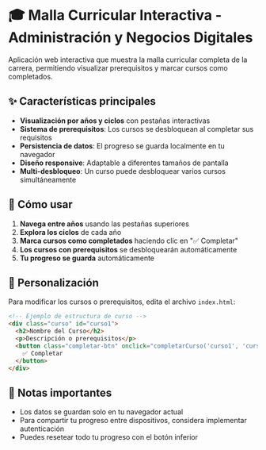 # 🎓 Malla Curricular Interactiva - Administración y Negocios Digitales

Aplicación web interactiva que muestra la malla curricular completa de la carrera, permitiendo visualizar prerequisitos y marcar cursos como completados.

## ✨ Características principales

- **Visualización por años y ciclos** con pestañas interactivas
- **Sistema de prerequisitos**: Los cursos se desbloquean al completar sus requisitos
- **Persistencia de datos**: El progreso se guarda localmente en tu navegador
- **Diseño responsive**: Adaptable a diferentes tamaños de pantalla
- **Multi-desbloqueo**: Un curso puede desbloquear varios cursos simultáneamente

## 🚀 Cómo usar

1. **Navega entre años** usando las pestañas superiores
2. **Explora los ciclos** de cada año
3. **Marca cursos como completados** haciendo clic en "✅ Completar"
4. **Los cursos con prerequisitos** se desbloquearán automáticamente
5. **Tu progreso se guarda** automáticamente

## 🔧 Personalización

Para modificar los cursos o prerequisitos, edita el archivo `index.html`:

```html
<!-- Ejemplo de estructura de curso -->
<div class="curso" id="curso1">
  <h2>Nombre del Curso</h2>
  <p>Descripción o prerequisitos</p>
  <button class="completar-btn" onclick="completarCurso('curso1', 'curso2,curso3')">
    ✅ Completar
  </button>
</div>
```

## 📌 Notas importantes

- Los datos se guardan solo en tu navegador actual
- Para compartir tu progreso entre dispositivos, considera implementar autenticación
- Puedes resetear todo tu progreso con el botón inferior